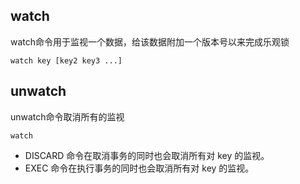 ## watch
watch命令用于监视一个数据，给该数据附加一个版本号以来完成乐观锁

    watch key [key2 key3 ...]
    
## unwatch
unwatch命令取消所有的监视

    watch
    
* DISCARD 命令在取消事务的同时也会取消所有对 key 的监视。
* EXEC 命令在执行事务的同时也会取消所有对 key 的监视。